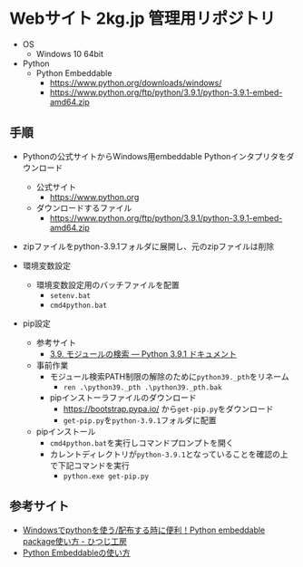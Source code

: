 # Webサイト 2kg.jp 管理用リポジトリ

* OS
  * Windows 10 64bit
* Python
  * Python Embeddable
    * https://www.python.org/downloads/windows/
    * https://www.python.org/ftp/python/3.9.1/python-3.9.1-embed-amd64.zip

## 手順
* Pythonの公式サイトからWindows用embeddable Pythonインタプリタをダウンロード
  * 公式サイト
    * https://www.python.org
  * ダウンロードするファイル
    * https://www.python.org/ftp/python/3.9.1/python-3.9.1-embed-amd64.zip

* zipファイルをpython-3.9.1フォルダに展開し、元のzipファイルは削除

* 環境変数設定
  * 環境変数設定用のバッチファイルを配置
    * ```setenv.bat```
    * ```cmd4python.bat```

* pip設定
  * 参考サイト
    * [3.9. モジュールの検索 — Python 3.9.1 ドキュメント](https://docs.python.org/ja/3/using/windows.html#finding-modules)
  * 事前作業
    * モジュール検索PATH制限の解除のために```python39._pth```をリネーム
      * ```ren .\python39._pth .\python39._pth.bak```
    * pipインストーラファイルのダウンロード
      * https://bootstrap.pypa.io/ から```get-pip.py```をダウンロード
      * ```get-pip.py```を```python-3.9.1```フォルダに配置
  * pipインストール
    * ```cmd4python.bat```を実行しコマンドプロンプトを開く
    * カレントディレクトリが```python-3.9.1```となっていることを確認の上で下記コマンドを実行
      * ```python.exe get-pip.py```

## 参考サイト
* [Windowsでpythonを使う/配布する時に便利！Python embeddable package使い方 - ひつじ工房](https://hituji-ws.com/code/python/python-emb-usage/)
* [Python Embeddableの使い方](https://engineer-milione.com/programming/python-embeddable.html#1)
